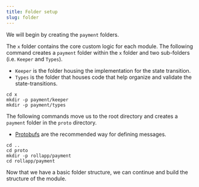 ```yaml
---
title: Folder setup
slug: folder
---
```


We will begin by creating the `payment` folders.

The `x` folder contains the core custom logic for each module. The following command creates a `payment` folder within the `x` folder and two sub-folders (i.e. `Keeper` and `Types`).

-   `Keeper` is the folder housing the implementation for the state transition.
-   `Types` is the folder that houses code that help organize and validate the state-transitions.

```
cd x
mkdir -p payment/keeper
mkdir -p payment/types
```

The following commands move us to the root directory and creates a `payment` folder in the `proto` directory.

-   [Protobufs](https://protobuf.dev/) are the recommended way for defining messages.

```
cd ..
cd proto
mkdir -p rollapp/payment
cd rollapp/payment
```

Now that we have a basic folder structure, we can continue and build the structure of the module.
